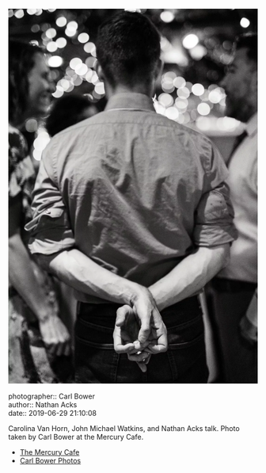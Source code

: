 ![Carolina Van Horn, John Michael Watkins, and Nathan Acks talk](assets/2019-06-29-set-4-the-dance-27.webp)

photographer:: Carl Bower  
author:: Nathan Acks  
date:: 2019-06-29 21:10:08

Carolina Van Horn, John Michael Watkins, and Nathan Acks talk. Photo taken by Carl Bower at the Mercury Cafe.

* [The Mercury Cafe](http://mercurycafe.com)
* [Carl Bower Photos](https://carlbowerphotos.com)
